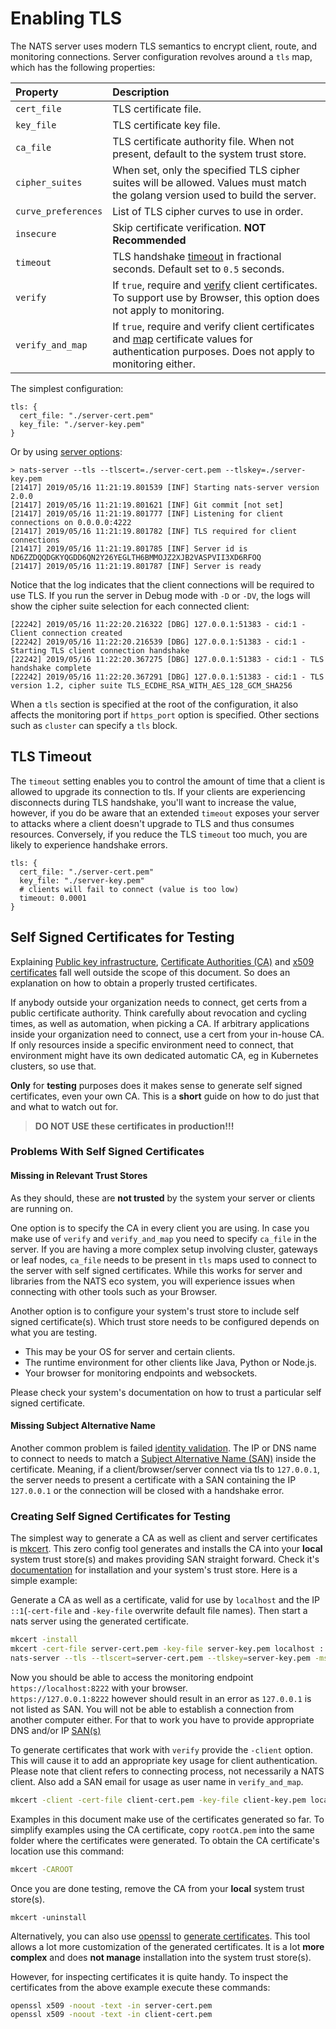 # Enabling TLS

The NATS server uses modern TLS semantics to encrypt client, route, and monitoring connections. Server configuration revolves around a `tls` map, which has the following properties:

| Property | Description |
| :--- | :--- |
| `cert_file` | TLS certificate file. |
| `key_file` | TLS certificate key file. |
| `ca_file` | TLS certificate authority file. When not present, default to the system trust store. |
| `cipher_suites` | When set, only the specified TLS cipher suites will be allowed. Values must match the golang version used to build the server. |
| `curve_preferences` | List of TLS cipher curves to use in order. |
| `insecure` | Skip certificate verification. **NOT Recommended** |
| `timeout` | TLS handshake [timeout](#TLS-Timeout) in fractional seconds. Default set to `0.5` seconds. |
| `verify` | If `true`, require and [verify](auth_intro/tls_mutual_auth.md#Validating-a-Client-Certificate) client certificates. To support use by Browser, this option does not apply to monitoring. |
| `verify_and_map` | If `true`, require and verify client certificates and [map](auth_intro/tls_mutual_auth.md#Mapping-Client-Certificates-To-A-User) certificate values for authentication purposes. Does not apply to monitoring either. |

The simplest configuration:

```text
tls: {
  cert_file: "./server-cert.pem"
  key_file: "./server-key.pem"
}
```

Or by using [server options](../../flags.md#tls-options):

```text
> nats-server --tls --tlscert=./server-cert.pem --tlskey=./server-key.pem
[21417] 2019/05/16 11:21:19.801539 [INF] Starting nats-server version 2.0.0
[21417] 2019/05/16 11:21:19.801621 [INF] Git commit [not set]
[21417] 2019/05/16 11:21:19.801777 [INF] Listening for client connections on 0.0.0.0:4222
[21417] 2019/05/16 11:21:19.801782 [INF] TLS required for client connections
[21417] 2019/05/16 11:21:19.801785 [INF] Server id is ND6ZZDQQDGKYQGDD6QN2Y26YEGLTH6BMMOJZ2XJB2VASPVII3XD6RFOQ
[21417] 2019/05/16 11:21:19.801787 [INF] Server is ready
```

Notice that the log indicates that the client connections will be required to use TLS. If you run the server in Debug mode with `-D` or `-DV`, the logs will show the cipher suite selection for each connected client:

```text
[22242] 2019/05/16 11:22:20.216322 [DBG] 127.0.0.1:51383 - cid:1 - Client connection created
[22242] 2019/05/16 11:22:20.216539 [DBG] 127.0.0.1:51383 - cid:1 - Starting TLS client connection handshake
[22242] 2019/05/16 11:22:20.367275 [DBG] 127.0.0.1:51383 - cid:1 - TLS handshake complete
[22242] 2019/05/16 11:22:20.367291 [DBG] 127.0.0.1:51383 - cid:1 - TLS version 1.2, cipher suite TLS_ECDHE_RSA_WITH_AES_128_GCM_SHA256
```

When a `tls` section is specified at the root of the configuration, it also affects the monitoring port if `https_port` option is specified. Other sections such as `cluster` can specify a `tls` block.

## TLS Timeout

The `timeout` setting enables you to control the amount of time that a client is allowed to upgrade its connection to tls. If your clients are experiencing disconnects during TLS handshake, you'll want to increase the value, however, if you do be aware that an extended `timeout` exposes your server to attacks where a client doesn't upgrade to TLS and thus consumes resources. Conversely, if you reduce the TLS `timeout` too much, you are likely to experience handshake errors.

```text
tls: {
  cert_file: "./server-cert.pem"
  key_file: "./server-key.pem"
  # clients will fail to connect (value is too low)
  timeout: 0.0001
}
```

## Self Signed Certificates for Testing

Explaining [Public key infrastructure](https://en.wikipedia.org/wiki/Public_key_infrastructure), [Certificate Authorities (CA)](https://en.wikipedia.org/wiki/Certificate_authority) and [x509](https://tools.ietf.org/html/rfc5280) [certificates](https://en.wikipedia.org/wiki/Public_key_certificate) fall well outside the scope of this document. 
So does an explanation on how to obtain a properly trusted certificates.

If anybody outside your organization needs to connect, get certs from a public certificate authority. 
Think carefully about revocation and cycling times, as well as automation, when picking a CA. 
If arbitrary applications inside your organization need to connect, use a cert from your in-house CA. 
If only resources inside a specific environment need to connect, that environment might have its own dedicated automatic CA, eg in Kubernetes clusters, so use that.

**Only** for **testing** purposes does it makes sense to generate self signed certificates, even your own CA. 
This is a **short** guide on how to do just that and what to watch out for.

> **DO NOT USE these certificates in production!!!**

### Problems With Self Signed Certificates

#### Missing in Relevant Trust Stores 

As they should, these are **not trusted** by the system your server or clients are running on.

One option is to specify the CA in every client you are using.
In case you make use of `verify` and `verify_and_map` you need to specify `ca_file` in the server.
If you are having a more complex setup involving cluster, gateways or leaf nodes, `ca_file` needs to be present in `tls` maps used to connect to the server with self signed certificates. 
While this works for server and libraries from the NATS eco system, you will experience issues when connecting with other tools such as your Browser.

Another option is to configure your system's trust store to include self signed certificate(s).
Which trust store needs to be configured depends on what you are testing.
* This may be your OS for server and certain clients.
* The runtime environment for other clients like Java, Python or Node.js.
* Your browser for monitoring endpoints and websockets.

Please check your system's documentation on how to trust a particular self signed certificate.

#### Missing Subject Alternative Name 

Another common problem is failed [identity validation](https://tools.ietf.org/html/rfc6125).
The IP or DNS name to connect to needs to match a [Subject Alternative Name (SAN)](https://tools.ietf.org/html/rfc4985) inside the certificate.
Meaning, if a client/browser/server connect via tls to `127.0.0.1`, the server needs to present a certificate with a SAN containing the IP `127.0.0.1` or the connection will be closed with a handshake error.

### Creating Self Signed Certificates for Testing

The simplest way to generate a CA as well as client and server certificates is [mkcert](https://github.com/FiloSottile/mkcert).
This zero config tool generates and installs the CA into your **local** system trust store(s) and makes providing SAN straight forward. 
Check it's [documentation](https://github.com/FiloSottile/mkcert/blob/master/README.md) for installation and your system's trust store. 
Here is a simple example:

Generate a CA as well as a certificate, valid for use by `localhost` and the IP `::1`(`-cert-file` and `-key-file` overwrite default file names).
Then start a nats server using the generated certificate.

```bash
mkcert -install
mkcert -cert-file server-cert.pem -key-file server-key.pem localhost ::1
nats-server --tls --tlscert=server-cert.pem --tlskey=server-key.pem -ms 8222
```

Now you should be able to access the monitoring endpoint `https://localhost:8222` with your browser.  
`https://127.0.0.1:8222` however should result in an error as `127.0.0.1` is not listed as SAN.
You will not be able to establish a connection from another computer either. 
For that to work you have to provide appropriate DNS and/or IP [SAN(s)](#Missing-Subject-Alternative-Name)

To generate certificates that work with `verify` provide the `-client` option.
This will cause it to add an appropriate key usage for client authentication.
Please note that client refers to connecting process, not necessarily a NATS client.
Also add a SAN email for usage as user name in `verify_and_map`. 

```bash
mkcert -client -cert-file client-cert.pem -key-file client-key.pem localhost ::1 email@localhost
```

Examples in this document make use of the certificates generated so far. 
To simplify examples using the CA certificate, copy `rootCA.pem` into the same folder where the certificates were generated.
To obtain the CA certificate's location use this command:

```bash
mkcert -CAROOT
```

Once you are done testing, remove the CA from your **local** system trust store(s).

```
mkcert -uninstall
```

Alternatively, you can also use [openssl](https://www.openssl.org/) to [generate certificates](https://www.digitalocean.com/community/tutorials/openssl-essentials-working-with-ssl-certificates-private-keys-and-csrs). 
This tool allows a lot more customization of the generated certificates. 
It is a lot **more complex** and does **not manage** installation into the system trust store(s).

However, for inspecting certificates it is quite handy. To inspect the certificates from the above example execute these commands:

```bash
openssl x509 -noout -text -in server-cert.pem
openssl x509 -noout -text -in client-cert.pem
```
